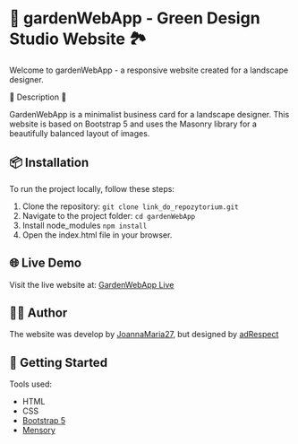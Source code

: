 
# 🌱 gardenWebApp - Green Design Studio Website 🏞️

Welcome to gardenWebApp - a responsive website created for a landscape designer.

:mushroom: Description :mushroom:

GardenWebApp is a minimalist business card for a landscape designer. This website is based on Bootstrap 5 and uses the Masonry library for a beautifully balanced layout of images.

## 📦 Installation

To run the project locally, follow these steps:

1. Clone the repository: `git clone link_do_repozytorium.git`
2. Navigate to the project folder: `cd gardenWebApp`
3. Install node_modules `npm install`
4. Open the index.html file in your browser.

## 🌐 Live Demo

Visit the live website at: [GardenWebApp Live](https://joannamaria27.github.io/gardenWebApp)

## 👨‍💻 Author

 The website was develop by [JoannaMaria27](https://github.com/joannamaria27), but designed by [adRespect](https://adrespect.pl/)

## 🚀 Getting Started
Tools used:

- HTML
- CSS
- [Bootstrap 5](https://getbootstrap.com/)
- [Mensory](https://masonry.desandro.com)
